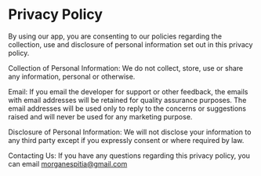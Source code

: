 # Privacy Policy

By using our app, you are consenting to our policies regarding the collection, use and disclosure of personal information set out in this privacy policy.

Collection of Personal Information:
We do not collect, store, use or share any information, personal or otherwise.

Email:
If you email the developer for support or other feedback, the emails with email addresses will be retained for quality assurance purposes. The email addresses will be used only to reply to the concerns or suggestions raised and will never be used for any marketing purpose.

Disclosure of Personal Information:
We will not disclose your information to any third party except if you expressly consent or where required by law.

Contacting Us:
If you have any questions regarding this privacy policy, you can email morganespitia@gmail.com
